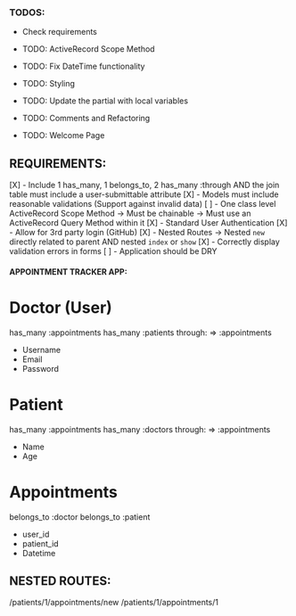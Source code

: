 ### TODOS:
- Check requirements


- TODO: ActiveRecord Scope Method
- TODO: Fix DateTime functionality
- TODO: Styling
- TODO: Update the partial with local variables
- TODO: Comments and Refactoring
- TODO: Welcome Page



## REQUIREMENTS:
[X] - Include 1 has_many, 1 belongs_to, 2 has_many :through AND the join table must include a user-submittable attribute
[X] - Models must include reasonable validations (Support against invalid data)
[ ] - One class level ActiveRecord Scope Method -> Must be chainable -> Must use an ActiveRecord Query Method within it
[X] - Standard User Authentication
[X] - Allow for 3rd party login (GitHub)
[X] - Nested Routes -> Nested `new` directly related to parent AND nested `index` or `show`
[X] - Correctly display validation errors in forms
[ ] - Application should be DRY


#### APPOINTMENT TRACKER APP: ####
# Doctor (User)
has_many :appointments
has_many :patients through: => :appointments
- Username
- Email
- Password

# Patient
has_many :appointments
has_many :doctors through: => :appointments
- Name
- Age

# Appointments
belongs_to :doctor
belongs_to :patient
- user_id
- patient_id
- Datetime

## NESTED ROUTES:
/patients/1/appointments/new
/patients/1/appointments/1